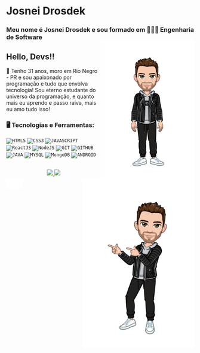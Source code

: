 # Josnei Drosdek
### Meu nome é Josnei Drosdek e sou formado em 👨🏻‍🎓 Engenharia de Software



<!--
**drosdek/drosdek** is a ✨ _special_ ✨ repository because its `README.md` (this file) appears on your GitHub profile.

Here are some ideas to get you started:

- 🔭 I’m currently working on ...
- 🌱 I’m currently learning ...
- 👯 I’m looking to collaborate on ...
- 🤔 I’m looking for help with ...
- 💬 Ask me about ...
- 📫 How to reach me: ...
- 😄 Pronouns: ...
- ⚡ Fun fact: ...
-->

<img align="right" width="250px" style="margin-top:-20px" src="https://github.com/drosdek/drosdek/blob/main/assets/img/avatar.png">

## Hello, Devs!!

💬 Tenho 31 anos, moro em Rio Negro - PR e sou apaixonado por programação e tudo que envolva tecnologia! Sou eterno estudante do universo da programação, e quanto mais eu aprendo e passo raiva, mais eu amo tudo isso!

### 🖥️ Tecnologias e Ferramentas: 
<img width="300px" align="right" src="https://github.com/drosdek/drosdek/blob/main/assets/img/avatar_2.png">
<code><img width="40px" src="https://cdn.jsdelivr.net/gh/devicons/devicon/icons/html5/html5-original-wordmark.svg" title = "HTML5"/></code>
<code><img width="40px" src="https://cdn.jsdelivr.net/gh/devicons/devicon/icons/css3/css3-original-wordmark.svg" title = "CSS3"/></code>
<code><img width="40px" src="https://cdn.jsdelivr.net/gh/devicons/devicon/icons/javascript/javascript-original.svg" title = "JAVASCRIPT"/></code>
<code><img width="40px" src="https://cdn.jsdelivr.net/gh/devicons/devicon/icons/react/react-original-wordmark.svg" title = "ReactJS"/></code>
<code><img width="40px" src="https://cdn.jsdelivr.net/gh/devicons/devicon/icons/nodejs/nodejs-original-wordmark.svg" title = "NodeJS"/></code>
<code><img width="40px" src="https://cdn.jsdelivr.net/gh/devicons/devicon/icons/git/git-original.svg" title = "GIT"/></code>
<code><img width="40px" src="https://cdn.jsdelivr.net/gh/devicons/devicon/icons/github/github-original.svg" title = "GITHUB"/></code>
<code><img width="40px" src="https://cdn.jsdelivr.net/gh/devicons/devicon/icons/java/java-original.svg" title = "JAVA"/></code>
<code><img width="40px" src="https://cdn.jsdelivr.net/gh/devicons/devicon/icons/mysql/mysql-original.svg" title = "MYSQL"/></code>
<code><img width="40px" src="https://cdn.jsdelivr.net/gh/devicons/devicon/icons/mongodb/mongodb-original-wordmark.svg" title = "MongoDB"/></code>
<code><img width="40px" src="https://cdn.jsdelivr.net/gh/devicons/devicon/icons/android/android-original.svg" title = "ANDROID"/></code>

<a href="https://www.instagram.com/josneidrosdek/" target="_blank"><img align="left" alt="Instagram" width="22px" src="https://github.com/Aakarsh-B/trying-repos/blob/master/insta.svg" />
<a href="https://www.linkedin.com/in/josneidrosdek/" target="_blank"><img align="left" alt="LinkedIn" width="22px" src="https://github.com/Aakarsh-B/trying-repos/blob/master/linkedin.svg" />

##
<p align="center">
<a href="https://github.com/drosdek">
  <img height="180em" src="https://github-readme-stats-eight-theta.vercel.app/api?username=drosdek&show_icons=true&theme=algolia&include_all_commits=true&count_private=true"/>
  <img height="180em" src="https://github-readme-stats-eight-theta.vercel.app/api/top-langs/?username=drosdek&layout=compact&langs_count=8&theme=algolia"/>
</a>
</p>

